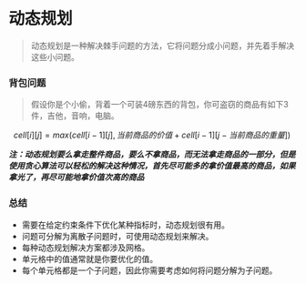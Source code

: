 # 动态规划

> 动态规划是一种解决棘手问题的方法，它将问题分成小问题，并先着手解决这些小问题。 

### 背包问题

> 假设你是个小偷，背着一个可装4磅东西的背包，你可盗窃的商品有如下3件，吉他，音响，电脑。

$$
cell[i][j] = max(cell[i-1][j],当前商品的价值+cell[i-1][j-当前商品的重量])
$$

***注：动态规划要么拿走整件商品，要么不拿商品，而无法拿走商品的一部分，但是使用贪心算法可以轻松的解决这种情况，首先尽可能多的拿价值最高的商品，如果拿光了，再尽可能地拿价值次高的商品***

### 总结

- 需要在给定约束条件下优化某种指标时，动态规划很有用。 
- 问题可分解为离散子问题时，可使用动态规划来解决。 
- 每种动态规划解决方案都涉及网格。
- 单元格中的值通常就是你要优化的值。
- 每个单元格都是一个子问题，因此你需要考虑如何将问题分解为子问题。 